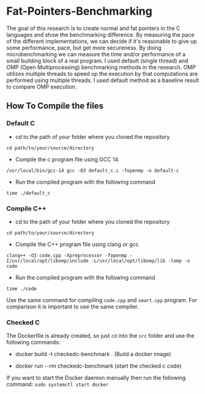 # Fat-Pointers-Benchmarking

The goal of this research is to create normal and fat pointers in the C languages and show the benchmarking difference. By measuring the pace of the different implementations, we can decide if it's reasonable to give up some performance, pace, but get more secureness. By doing microbenchmarking we can measure the time and/or performance of a small building block of a real program. I used default (single thread) and OMP (Open Multiprocessing) benchmarking methods in the research. OMP utilizes multiple threads to speed up the execution by that computations are performed using multiple threads. I used default method as a baseline result to compare OMP execution.


## How To Compile the files

### Default C

- cd to the path of your folder where you cloned the repository

`cd path/to/your/source/directory`

- Compile the c program file using GCC 14

`/usr/local/bin/gcc-14 gcc -O3 default_c.c -fopenmp -o default-c`

- Run the compiled program with the following command

`time ./default_c`

### Compile C++

- cd to the path of your folder where you cloned the repository

`cd path/to/your/source/directory`

- Compile the C++ program file using clang or gcc

`clang++ -O3 code.cpp -Xpreprocessor -fopenmp -I/usr/local/opt/libomp/include -L/usr/local/opt/libomp/lib -lomp -o code`

- Run the compiled program with the following command

`time ./code`

Use the same command for compiling `code.cpp` and `smart.cpp` program. For comparison it is important to use the same compiler.

### Checked C

The Dockerfile is already created, so just `cd` into the `src` folder and use the following commands:

- docker build -t checkedc-benchmark . (Build a docker image)

- docker run --rm checkedc-benchmark (start the checked c code)

If you want to start the Docker daemon manually then run the following command: `sudo systemctl start docker`

